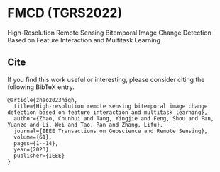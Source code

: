 # FMCD (TGRS2022)
High-Resolution Remote Sensing Bitemporal Image Change Detection Based on Feature Interaction and Multitask Learning

## Cite
If you find this work useful or interesting, please consider citing the following BibTeX entry.

```
@article{zhao2023high,
  title={High-resolution remote sensing bitemporal image change detection based on feature interaction and multitask learning},
  author={Zhao, Chunhui and Tang, Yingjie and Feng, Shou and Fan, Yuanze and Li, Wei and Tao, Ran and Zhang, Lifu},
  journal={IEEE Transactions on Geoscience and Remote Sensing},
  volume={61},
  pages={1--14},
  year={2023},
  publisher={IEEE}
}
```
